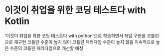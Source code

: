 # 이것이 취업을 위한 코딩 테스트다 with Kotlin
'이것이 취업을 위한 코딩 테스트다 with python'으로 학습하면서 해답 구현을 코틀린으로 재구현
코틀린 수준이 높지 않아 코틀린 패러다임 수준이 높지 않음
지속적으로 높은 수준의 코틀린 패러다임으로 개선할 예정
